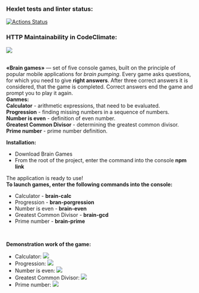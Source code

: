 ### Hexlet tests and linter status:
[![Actions Status](https://github.com/xocoee/frontend-project-44/workflows/hexlet-check/badge.svg)](https://github.com/xocoee/frontend-project-44/actions)

### HTTP Maintainability in CodeClimate:
<a href="https://codeclimate.com/github/xocoee/frontend-project-44/maintainability"><img src="https://api.codeclimate.com/v1/badges/82c59d73510bd57bbc36/maintainability" /></a>

<br>
<b>«Brain games»</b> — set of five console games, built on the principle of popular mobile applications for <i>brain pumping</i>. Every game asks questions, for which you need to give <b>right answers</b>. After three correct answers it is considered, that the game is completed. Correct answers end the game and prompt you to play it again. <br><b>Ganmes:</b></br>
<b>Calculator</b> - arithmetic expressions, that need to be evaluated.<br>
<b>Progression</b> - finding missing numbers in a sequence of numbers.<br>
<b>Number is even</b> - definition of even number.<br>
<b>Greatest Common Divisor</b> - determining the greatest common divisor.<br>
<b>Prime number</b> - prime number definition.
<br>

<b>Installation:</b>
  <ul>
    <li>Download Brain Games</li>
    <li>From the root of the project, enter the command into the console <b>npm link</b></li>
  </ul>
  The application is ready to use!

<br>
<b>To launch games, enter the following commands into the console:</b>
<ul>
  <li>Calculator - <b>brain-calc</b></li>
  <li>Progression - <b>bran-porgression</b></li>
  <li>Number is even - <b>brain-even</b></li>
  <li>Greatest Common Divisor - <b>brain-gcd</b></li>
  <li>Prime number - <b>brain-prime</b></li>
</ul>
  
<br>

<b>Demonstration work of the game:</b>
<ul>
  <li>Calculator: <a href="https://asciinema.org/a/A4Iw2LNiOaULoRA5N20vBxZMK" target="_blank"><img src="https://asciinema.org/a/A4Iw2LNiOaULoRA5N20vBxZMK.svg" /></a></li>
  <li>Progression: <a href="https://asciinema.org/a/PTDImBsGXK39FGAvB9qv2M7ql" target="_blank"><img src="https://asciinema.org/a/PTDImBsGXK39FGAvB9qv2M7ql.svg" /></a></li>
  <li>Number is even: <a href="https://asciinema.org/a/eGg7Sbud2T3cjZbEOukqqXUUR" target="_blank"><img src="https://asciinema.org/a/eGg7Sbud2T3cjZbEOukqqXUUR.svg" /></a></li>
  <li>Greatest Common Divisor: <a href="https://asciinema.org/a/mDIBYwl6jaWyVgrtn5Elxx8IN" target="_blank"><img src="https://asciinema.org/a/mDIBYwl6jaWyVgrtn5Elxx8IN.svg" /></a></li>
  <li>Prime number: <a href="https://asciinema.org/a/z2Er0aMvfTH4cIzsjZjU0NgpC" target="_blank"><img src="https://asciinema.org/a/z2Er0aMvfTH4cIzsjZjU0NgpC.svg" /></a></li>
</ul>
